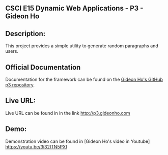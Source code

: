 ## CSCI E15 Dynamic Web Applications - P3 - Gideon Ho

## Description:
This project provides a simple utility to generate random paragraphs and users.

## Official Documentation
Documentation for the framework can be found on the [Gideon Ho's GitHub p3 repository](https://github.com/gideonho/p3).

## Live URL:
Live URL can be found in in the link <http://p3.gideonho.com>

## Demo:
Demonstration video can be found in [Gideon Ho's video in Youtube] <https://youtu.be/3i32ITN5PXI>
